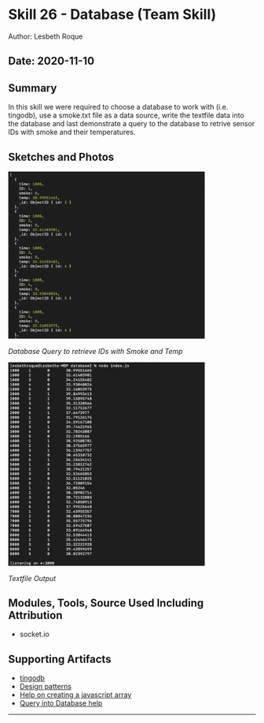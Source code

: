 #  Skill 26 - Database (Team Skill)

Author: Lesbeth Roque

Date: 2020-11-10
-----

## Summary
In this skill we were required to choose a database to work with (i.e. tingodb), use a smoke.txt file as a data source, write the textfile data into the database and last demonstrate a query to the database to retrive sensor IDs with smoke and their temperatures.

## Sketches and Photos
<p align="left">
<img src="https://github.com/lsroque/EC444-Repository/blob/master/skills/5.%20Cyberphysical%20and%20Safety-Critical%20Systems/26%20-%20Leader%20Election/images/26_Database_Query.jpg" width="400">
</p>
<p>
    <em>Database Query to retrieve IDs with Smoke and Temp</em>
</p>

<p align="left">
<img src="https://github.com/lsroque/EC444-Repository/blob/master/skills/5.%20Cyberphysical%20and%20Safety-Critical%20Systems/26%20-%20Leader%20Election/images/26_Database_Textfile_Output.jpg" alt="Terminal" width="400">
</p>
<p>
    <em>Textfile Output</em>
</p>

## Modules, Tools, Source Used Including Attribution
- socket.io

## Supporting Artifacts
- [tingodb](http://www.tingodb.com/)
- [Design patterns](http://whizzer.bu.edu/briefs/design-patterns/dp-db)
- [Help on creating a javascript array](https://stackoverflow.com/questions/34857458/reading-local-text-file-into-a-javascript-array)
- [Query into Database help](https://www.w3schools.com/nodejs/nodejs_mongodb_query.asp)

-----
